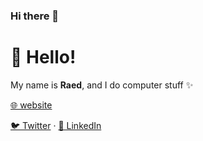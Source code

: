 ### Hi there 👋

# 👋 Hello!

My name is **Raed**, and I do computer stuff ✨

[🌐 website](https://raed.dev)

[🐦 Twitter](https://twitter.com/Raed667) · [👔 LinkedIn](https://www.linkedin.com/in/raed-chammam/)

<!--START_SECTION:waka-->
<!--END_SECTION:waka-->
